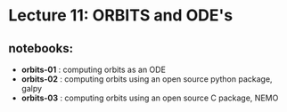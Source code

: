 Lecture 11: ORBITS and ODE's
===========================


## notebooks:

* **orbits-01** : computing orbits as an ODE
* **orbits-02** : computing orbits using an open source python package, galpy
* **orbits-03** : computing orbits using an open source C package, NEMO
